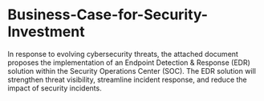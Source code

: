 # Business-Case-for-Security-Investment

In response to evolving cybersecurity threats, the attached document proposes the implementation of an Endpoint Detection & Response (EDR) solution within the Security Operations Center (SOC). The EDR solution will strengthen threat visibility, streamline incident response, and reduce the impact of security incidents.
